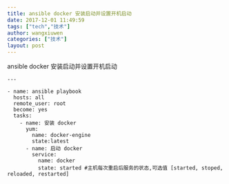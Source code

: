```yaml
---
title: ansible docker 安装启动并设置开机启动
date: 2017-12-01 11:49:59
tags: ["tech","技术"]
author: wangxiuwen
categories: ["技术"]
layout: post
---
```


ansible docker 安装启动并设置开机启动

    ---

    - name: ansible playbook
      hosts: all
      remote_user: root
      become: yes
      tasks:
        - name: 安装 docker
          yum:
            name: docker-engine
            state:latest
          - name: 启动 docker
            service:
              name: docker
              state: started #主机每次重启后服务的状态,可选值 [started, stoped, reloaded, restarted]